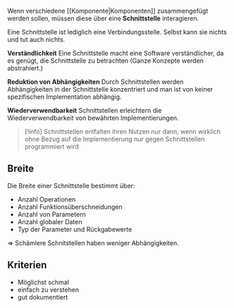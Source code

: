Wenn verschiedene [[Komponente|Komponenten]] zusammengefügt werden sollen, müssen diese über eine **Schnittstelle** interagieren.

Eine Schnittstelle ist lediglich eine Verbindungsstelle. Selbst kann sie nichts und tut auch nichts.

**Verständlichkeit**
Eine Schnittstelle macht eine Software verständlicher, da es genügt, die Schnittstelle zu betrachten (Ganze Konzepte werden abstrahiert.)

**Reduktion von Abhängigkeiten**
Durch Schnittstellen werden Abhängigkeiten in der Schnittstelle konzentriert und man ist von keiner spezifischen Implementation abhängig.

**Wiederverwendbarkeit**
Schnittstellen erleichtern die Wiederverwendbarkeit von bewährten Implementierungen.

>[!info]
>Schnittstellen entfalten ihren Nutzen nur dann, wenn wirklich ohne
Bezug auf die Implementierung nur gegen Schnittstellen programmiert wird

## Breite
Die Breite einer Schnittstelle bestimmt über:
- Anzahl Operationen
- Anzahl Funktionsüberschneidungen
- Anzahl von Parametern
- Anzahl globaler Daten
- Typ der Parameter und Rückgabewerte

=> Schämlere Schnitstellen haben weniger Abhängigkeiten.

## Kriterien
- Möglichst schmal
- einfach zu verstehen
- gut dokumentiert
